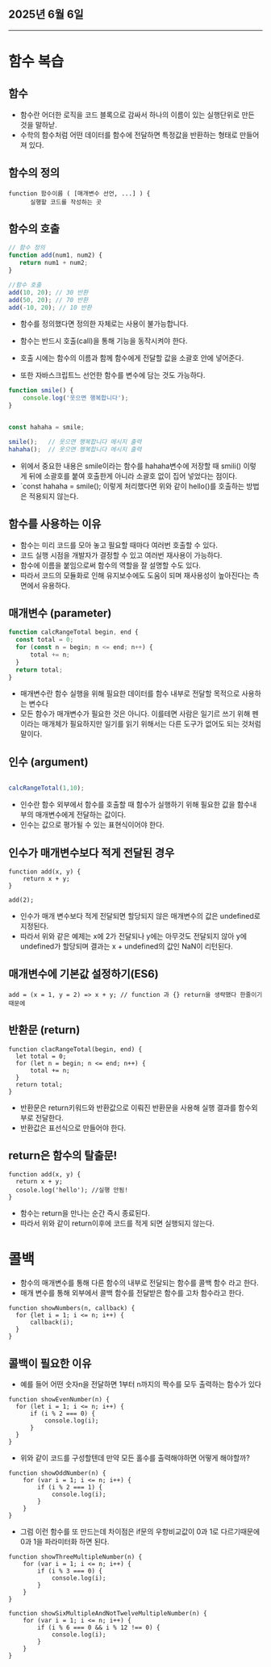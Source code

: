 ## 2025년 6월 6일

---

# 함수 복습


## 함수 

- 함수란 어더한 로직을 코드 블록으로 감싸서 하나의 이름이 있는 실행단위로 만든 것을 말하낟.
- 수학의 함수처럼 어떤 데이터를 함수에 전달하면 특정값을 반환하는 형태로 만들어져 있다.


## 함수의 정의

```JS
function 함수이름 ( [매개변수 선언, ...] ) {
      실행할 코드를 작성하는 곳
```


 ## 함수의 호출

 ```js
// 함수 정의
function add(num1, num2) {
    return num1 + num2;
}

//함수 호출
add(10, 20); // 30 반환
add(50, 20); // 70 반환
add(-10, 20); // 10 반환
```
  - 함수를 정의했다면 정의한 자체로는 사용이 불가능합니다.
  - 함수는 반드시 호출(call)을 통해 기능을 동작시켜야 한다.
  - 호출 시에는 함수의 이름과 함께 함수에게 전달할 값을 소괄호 안에 넣어준다.



- 또한 자바스크립트느 선언한 함수를 변수에 담는 것도 가능하다.
```js
function smile() {
	console.log('웃으면 행복합니다');
}


const hahaha = smile; 

smile();   // 웃으면 행복합니다 메시지 출력
hahaha();  // 웃으면 행복합니다 메시지 출력
```
  - 위에서 중요한 내용은 smile이라는 함수를 hahaha변수에 저장할 때 smili() 이렇게 뒤에 소괄호를 붙여 호출한게 아니라 소괄호 없이 집어 넣었다는 점이다.
  - `const hahaha = smile(); 이렇게 처리했다면 위와 같이 hello()를 호출하는 방법은 적용되지 않는다. 

## 함수를 사용하는 이유

  - 함수는 미리 코드를 모아 놓고 필요할 때마다 여러번 호출할 수 있다.
  - 코드 실행 시점을 개발자가 결정할 수 있고 여러번 재사용이 가능하다.
  - 함수에 이름을 붙임으로써 함수의 역할을 잘 설명할 수도 있다.
  - 따라서 코드의 모듈화로 인해 유지보수에도 도움이 되며 재사용성이 높아진다는 측면에서 유용하다.



## 매개변수 (parameter)

```js
function calcRangeTotal begin, end {
  const total = 0;
  for (const n = begin; n <= end; n++) {
      total += n;
  }
  return total;
}
```
  - 매개변수란 함수 실행을 위해 필요한 데이터를 함수 내부로 전달할 목적으로 사용하는 변수다
  - 모든 함수가 매개변수가 필요한 것은 아니다. 이를테면 사람은 일기르 쓰기 위해 펜이라는 매개체가 필요하지만 일기를 읽기 위해서는 다른 도구가 없어도 되는 것처럼 말이다.



## 인수 (argument) 

```js

calcRangeTotal(1,10);
```
  - 인수란 함수 외부에서 함수를 호출할 때 함수가 실행하기 위해 필요한 값을 함수내부의 매개변수에게 전달하는 값이다.
  - 인수는 값으로 평가될 수 있는 표현식이어야 한다.



## 인수가 매개변수보다 적게 전달된 경우

```JS
function add(x, y) {
    return x + y;
}

add(2);
```
  - 인수가 매개 변수보다 적게 전달되면 할당되지 않은 매개변수의 값은 undefined로 지정된다.
  - 따라서 위와 같은 예제는 x에 2가 전달되나 y에는 아무것도 전달되지 않아 y에 undefined가 할당되며 결과는 x + undefined의 값인 NaN이 리턴된다.



 ## 매개변수에 기본값 설정하기(ES6)

```JS
add = (x = 1, y = 2) => x + y; // function 과 {} return을 생략했다 한줄이기 때문에
```



## 반환문 (return)

```JS
function clacRangeTotal(begin, end) {
  let total = 0;
  for (let n = begin; n <= end; n++) {
      total += n;
  }
  return total;
}
```
  - 반환문은 return키워드와 반환값으로 이뤄진 반환문을 사용해 실행 결과를 함수외부로 전달한다.
  - 반환값은 표선식으로 만들어야 한다.



## return은 함수의 탈출문!

```JS
function add(x, y) {
  return x + y;
  cosole.log('hello'); //실행 안됨!
}
```
  - 함수는 return을 만나는 순간 즉시 종료된다.
  - 따라서 위와 같이 return이후에 코드를 적게 되면 실행되지 않는다.


# 콜백

- 함수의 매개변수를 통해 다른 함수의 내부로 전달되는 함수를 콜백 함수 라고 한다.
- 매개 변수를 통해 외부에서 콜백 함수를 전달받은 함수를 고차 함수라고 한다.
```JS
function showNumbers(n, callback) {
  for {let i = 1; i <= n; i++) {
      callback(i);
  }
}
```


## 콜백이 필요한 이유

 - 예를 들어 어떤 숫자n을 전달하면 1부터 n까지의 짝수를 모두 출력하는 함수가 있다
```JS
function showEvenNumber(n) {
  for (let i = 1; i <= n; i++) {
      if (i % 2 === 0) {
          console.log(i);
      }
  }
}
```
  - 위와 같이 코드를 구성할텐데 만약 모든 홀수를 출력해야하면 어떻게 해야할까?
```JS
function showOddNumber(n) {
    for (var i = 1; i <= n; i++) {
        if (i % 2 === 1) {
            console.log(i);
        }
    }
}
```
 - 그럼 이런 함수를 또 만드는데 차이점은 if문의 우항비교값이 0과 1로 다르기때문에 0과 1을 파라미터화 하면 된다.
```JS
function showThreeMultipleNumber(n) {
    for (var i = 1; i <= n; i++) {
        if (i % 3 === 0) {
            console.log(i);
        }
    }
}

function showSixMultipleAndNotTwelveMultipleNumber(n) {
    for (var i = 1; i <= n; i++) {
        if (i % 6 === 0 && i % 12 !== 0) {
            console.log(i);
        }
    }
}
```
